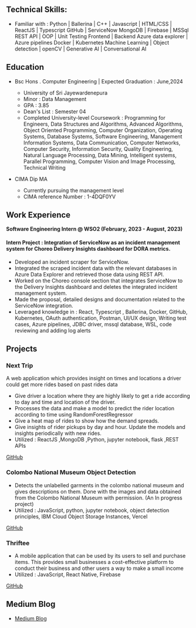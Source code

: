 ## Technical Skills:

- Familiar with :
  Python | Ballerina | C++ | Javascript | HTML/CSS | ReactJS | Typescript
  GitHub | ServiceNow
  MongoDB | Firebase | MSSql
  REST API | OOP | Unit Testing
  Frontend | Backend
  Azure data explorer | Azure pipelines
  Docker | Kubernetes
  Machine Learning | Object detection | openCV | Generative AI | Conversational AI

## Education

- Bsc Hons . Computer Engineering | Expected Graduation : June,2024

  - University of Sri Jayewardenepura
  - Minor : Data Management
  - GPA : 3.85
  - Dean's List : Semester 04
  - Completed University-level Coursework : Programming for Engineers, Data Structures and Algorithms, Advanced Algorithms, Object Oriented Programming, Computer Organization, Operating Systems, Database Systems, Software Engineering, Management Information Systems, Data Communication, Computer Networks, Computer Security, Information Security, Quality Engineering, Natural Language Processing, Data Mining, Intelligent systems, Parallel Programming, Computer Vision and Image Processing, Technical Writing

- CIMA Dip MA
  - Currently pursuing the management level
  - CIMA reference Number : 1-4DQF0YV

## Work Experience

**Software Engineering Intern @ WSO2 (February, 2023 - August, 2023)**

#### Intern Project : Integration of ServiceNow as an incident management system for Choreo Delivery Insights dashboard for DORA metrics.

- Developed an incident scraper for ServiceNow.
- Integrated the scraped incident data with the relevant databases in Azure Data Explorer and retrieved those data using REST API.
- Worked on the Choreo console section that integrates ServiceNow to the Delivery Insights dashboard and deletes the integrated incident management system.
- Made the proposal, detailed designs and documentation related to the ServiceNow integration.
- Leveraged knowledge in : React, Typescript , Ballerina, Docker, GitHub, Kubernetes, OAuth authentication, Postman, UI/UX design, Writing test cases, Azure pipelines, JDBC driver, mssql database, WSL, code reviewing and adding log alerts

## Projects

### Next Trip

A web application which provides insight on times and locations a driver could get more rides based on past rides data

- Give driver a location where they are highly likely to get a ride according to day and time and location of the driver.
- Processes the data and make a model to predict the rider location according to time using RandomForestRegressor
- Give a heat map of rides to show how the demand spreads.
- Give insights of rider pickups by day and hour.
  Update the models and insights periodically with new rides.
- Utilized : ReactJS ,MongoDB ,Python, jupyter notebook, flask ,REST APIs

[GitHub](https://github.com/ChamaliVishmani/Next-Trip)

### Colombo National Museum Object Detection

- Detects the unlabelled garments in the colombo national museum and gives descriptions on them. Done with the images and data obtained from the Colombo National Museum with permission. (An In progress project)
- Utilized : JavaScript, python, jupyter notebook, object detection principles, IBM Cloud Object Storage Instances, Vercel

[GitHub](https://github.com/ChamaliVishmani/museum-scanner)

<!-- ![Museum](/assets/imgs/museum.jpg) -->

### Thriftee

- A mobile application that can be used by its users to sell and purchase items. This provides small businesses a cost-effective platform to conduct their business and other users a way to make a small income
- Utilized : JavaScript, React Native, Firebase

[GitHub](https://github.com/ChamaliVishmani/museum-scanner)

## Medium Blog

- [Medium Blog](https://medium.com/@chamali_vishmani)
